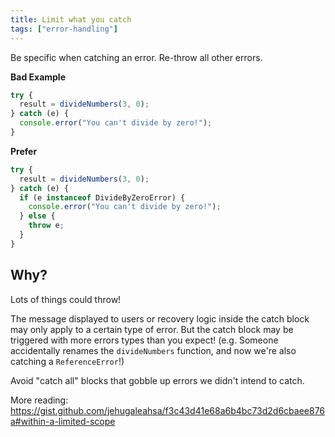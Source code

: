 ```yaml
---
title: Limit what you catch
tags: ["error-handling"]
---
```


Be specific when catching an error. Re-throw all other errors.

**Bad Example**

```js
try {
  result = divideNumbers(3, 0);
} catch (e) {
  console.error("You can't divide by zero!");
}
```

**Prefer**

```js
try {
  result = divideNumbers(3, 0);
} catch (e) {
  if (e instanceof DivideByZeroError) {
    console.error("You can't divide by zero!");
  } else {
    throw e;
  }
}
```

## Why?

Lots of things could throw!

The message displayed to users or recovery logic inside the catch block may only
apply to a certain type of error. But the catch block may be triggered with more
errors types than you expect! (e.g. Someone accidentally renames the
`divideNumbers` function, and now we're also catching a `ReferenceError`!)

Avoid "catch all" blocks that gobble up errors we didn't intend to catch.

More reading: https://gist.github.com/jehugaleahsa/f3c43d41e68a6b4bc73d2d6cbaee876a#within-a-limited-scope